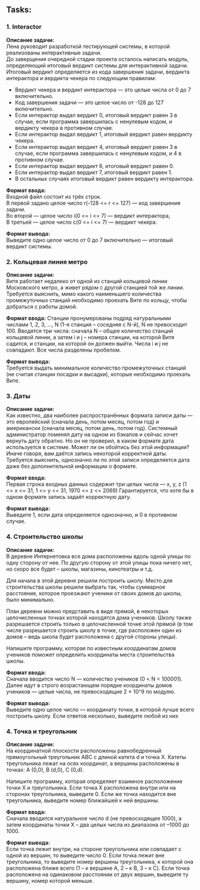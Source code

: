 ## Tasks: 

### 1. Interactor
**Описание задачи:**  
Лена руководит разработкой тестирующей системы, в которой реализованы интерактивные задачи.  
До заверщения очередной стадии проекта осталось написать модуль, определяющий итоговый 
вердикт системы для интерактивной задачи. Итоговый вердикт определяется из кода 
завершения задачи, вердикта интерактора и вердикта чекера по следующим правилам:

* Вердикт чекера и вердикт интерактора — это целые числа от 0 до 7 включительно.
* Код завершения задачи — это целое число от -128 до 127 включительно.
* Если интерактор выдал вердикт 0, итоговый вердикт равен 3 в случае, если программа 
завершилась с ненулевым кодом, и вердикту чекера в противном случае.
* Если интерактор выдал вердикт 1, итоговый вердикт равен вердикту чекера.
* Если интерактор выдал вердикт 4, итоговый вердикт равен 3 в случае, если программа 
завершилась с ненулевым кодом, и 4 в противном случае.
* Если интерактор выдал вердикт 6, итоговый вердикт равен 0.
* Если интерактор выдал вердикт 7, итоговый вердикт равен 1.
* В остальных случаях итоговый вердикт равен вердикту интерактора.

**Формат ввода:**  
Входной файл состоит из трёх строк.  
В первой задано целое число r(-128 <= r <= 127) — код завершения задачи.  
Во второй — целое число i(0 <= i <= 7) — вердикт интерактора,  
В третьей — целое число c(0 <= i <= 7) — вердикт чекера.  

**Формат вывода:**  
Выведите одно целое число от 0 до 7 включительно — итоговый вердикт системы.  


### 2. Кольцевая линия метро
**Описание задачи:**  
Витя работает недалеко от одной из станций кольцевой линии Московского метро, 
а живет рядом с другой станцией той же линии. 
Требуется выяснить, мимо какого наименьшего количества промежуточных станций необходимо 
проехать Вите по кольцу, чтобы добраться с работы домой.

**Формат ввода:** 
Станции пронумерованы подряд натуральными числами 1, 2, 3, …, N 
(1-я станция – соседняя с N-й), N не превосходит 100.
Вводятся три числа: сначала N – общее количество станций кольцевой линии, 
а затем i и j – номера станции, на которой Витя садится, и станции, на которой 
он должен выйти. Числа i и j не совпадают. Все числа разделены пробелом.  

**Формат вывода:**  
Требуется выдать минимальное количество промежуточных станций 
(не считая станции посадки и высадки), которые необходимо проехать Вите.  


### 3. Даты
**Описание задачи:**  
Как известно, два наиболее распространённых формата записи даты — это европейский
(сначала день, потом месяц, потом год) и американски (сначала месяц, потом день, 
потом год). Системный администратор поменял дату на одном из бэкапов и сейчас 
хочет вернуть дату обратно. Но он не проверил, в каком формате дата используется 
в системе. Может ли он обойтись без этой информации?  
Иначе говоря, вам даётся запись некоторой корректной даты. 
Требуется выяснить, однозначно ли по этой записи определяется дата даже 
без дополнительной информации о формате.

**Формат ввода:**  
Первая строка входных данных содержит три целых числа — x, y, z (1 <= x <= 31, 
1 <= y <= 31, 1970 <= z <= 2069)
Гарантируется, что хотя бы в одном формате запись задаёт корректную дату.
 
**Формат вывода:**  
Выведите 1, если дата определяется однозначно, и 0 в противном случае.

### 4. Строительство школы
**Описание задачи:**  
В деревне Интернетовка все дома расположены вдоль одной улицы по одну сторону от нее.
По другую сторону от этой улицы пока ничего нет, но скоро все будет – школы, 
магазины, кинотеатры и т.д.  

Для начала в этой деревне решили построить школу. Место для строительства школы решили
выбрать так, чтобы суммарное расстояние, которое проезжают ученики от своих домов 
до школы, было минимально.  

План деревни можно представить в виде прямой, в некоторых целочисленных точках которой 
находятся дома учеников. Школу также разрешается строить только в целочисленной
точке этой прямой (в том числе разрешается строить школу в точке, где расположен один 
из домов – ведь школа будет расположена с другой стороны улицы).  

Напишите программу, которая по известным координатам домов учеников поможет определить 
координаты места строительства школы.

**Формат ввода:**  
Сначала вводится число N — количество учеников (0 < N < 100001). 
Далее идут в строго возрастающем порядке координаты домов учеников — целые числа,
не превосходящие 2 × 10^9 по модулю.

**Формат вывода:**  
Выведите одно целое число — координату точки, в которой лучше всего построить школу. 
Если ответов несколько, выведите любой из них


### 4. Точка и треугольник
**Описание задачи:**  
На координатной плоскости расположены равнобедренный прямоугольный треугольник ABC с 
длиной катета d и точка X. Катеты треугольника лежат на осях координат, 
а вершины расположены в точках: A (0,0), B (d,0), C (0,d).

Напишите программу, которая определяет взаимное расположение точки X и треугольника.
Если точка X расположена внутри или на сторонах треугольника, выведите 0. 
Если же точка находится вне треугольника, выведите номер ближайшей к ней вершины.

**Формат ввода:**  
Сначала вводится натуральное число d (не превосходящее 1000), а затем координаты 
точки X – два целых числа из диапазона от –1000 до 1000.

**Формат вывода:**  
Если точка лежит внутри, на стороне треугольника или совпадает с одной из вершин, 
то выведите число 0. Если точка лежит вне треугольника, то выведите номер вершины 
треугольника, к которой она расположена ближе всего (1 – к вершине A, 2 – к B, 3 – к C).
Если точка расположена на одинаковом расстоянии от двух вершин, выведите ту вершину,
номер которой меньше.